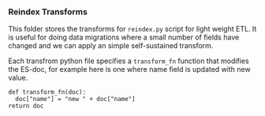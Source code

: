 ### Reindex Transforms

This folder stores the transforms for `reindex.py` script for light weight ETL. It is useful for doing data migrations where a small number of fields have changed and we can apply an simple self-sustained transform.

Each transfrom python file specifies a `transform_fn` function that modifies the ES-doc, for example here is one where name field is updated with new value.

```
def transform_fn(doc):
  doc["name"] = "new " + doc["name"]
return doc
```
